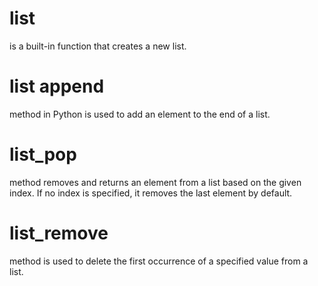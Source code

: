 # list
is a built-in function that creates a new list. 
# list append
method in Python is used to add an element to the end of a list.
# list_pop
method removes and returns an element from a list based on the given index. If no index is specified, it removes the last element by default.

# list_remove
method is used to delete the first occurrence of a specified value from a list.